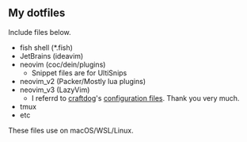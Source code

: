 ## My dotfiles

Include files below.

- fish shell (\*.fish)
- JetBrains (ideavim)
- neovim (coc/dein/plugins)
  - Snippet files are for UltiSnips
- neovim_v2 (Packer/Mostly lua plugins)
- neovim_v3 (LazyVim)
  - I referrd to [craftdog](https://github.com/craftzdog)'s [configuration files](https://github.com/craftzdog/dotfiles-public). Thank you very much.
- tmux
- etc

These files use on macOS/WSL/Linux.

